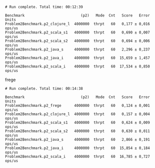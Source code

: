     # Run complete. Total time: 00:12:39

    Benchmark                          (p2)   Mode  Cnt   Score   Error   Units
    Problem2Benchmark.p2_clojure_l  4000000  thrpt   60   0,177 ± 0,016  ops/us
    Problem2Benchmark.p2_scala_s1   4000000  thrpt   60   0,690 ± 0,007  ops/us
    Problem2Benchmark.p2_scala_s2   4000000  thrpt   60   0,694 ± 0,006  ops/us
    Problem2Benchmark.p2_java_s     4000000  thrpt   60   2,296 ± 0,237  ops/us
    Problem2Benchmark.p2_java_i     4000000  thrpt   60  15,659 ± 1,457  ops/us
    Problem2Benchmark.p2_scala_i    4000000  thrpt   60  17,534 ± 0,850  ops/us


frege

    # Run complete. Total time: 00:14:38

    Benchmark                          (p2)   Mode  Cnt   Score   Error   Units
    Problem2Benchmark.p2_frege      4000000  thrpt   60   0,124 ± 0,001  ops/us
    Problem2Benchmark.p2_clojure_l  4000000  thrpt   60   0,157 ± 0,004  ops/us
    Problem2Benchmark.p2_scala_s1   4000000  thrpt   60   0,624 ± 0,009  ops/us
    Problem2Benchmark.p2_scala_s2   4000000  thrpt   60   0,630 ± 0,011  ops/us
    Problem2Benchmark.p2_java_s     4000000  thrpt   60   2,866 ± 0,191  ops/us
    Problem2Benchmark.p2_java_i     4000000  thrpt   60  15,854 ± 0,184  ops/us
    Problem2Benchmark.p2_scala_i    4000000  thrpt   60  16,785 ± 0,727  ops/us